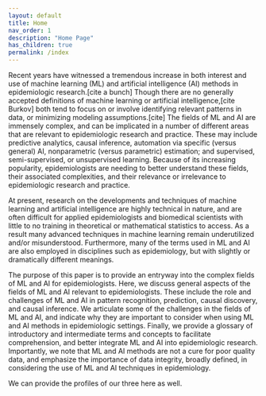 ```yaml
---
layout: default
title: Home
nav_order: 1
description: "Home Page"
has_children: true
permalink: /index
---
```




Recent years have witnessed a tremendous increase in both interest and use of machine learning (ML) and artificial intelligence (AI) methods in epidemiologic research.[cite a bunch]  Though there are no generally accepted definitions of machine learning or artificial intelligence,[cite Burkov] both tend to focus on or involve identifying relevant patterns in data, or minimizing modeling assumptions.[cite] The fields of ML and AI are immensely complex, and can be implicated in a number of different areas that are relevant to epidemiologic research and practice. These may include predictive analytics, causal inference, automation via specific (versus general) AI, nonparametric (versus parametric) estimation; and supervised, semi-supervised, or unsupervised learning. Because of its increasing popularity, epidemiologists are needing to better understand these fields, their associated complexities, and their relevance or irrelevance to epidemiologic research and practice.   

At present, research on the developments and techniques of machine learning and artificial intelligence are highly technical in nature, and are often difficult for applied epidemiologists and biomedical scientists with little to no training in theoretical or mathematical statistics to access. As a result many advanced techniques in machine learning remain underutilized and/or misunderstood. Furthermore, many of the terms used in ML and AI are also employed in disciplines such as epidemiology, but with slightly or dramatically different meanings.   

The purpose of this paper is to provide an entryway into the complex fields of ML and AI for epidemiologists. Here, we discuss general aspects of the fields of ML and AI relevant to epidemiologists. These include the role and challenges of ML and AI in pattern recognition, prediction, causal discovery, and causal inference. We articulate some of the challenges in the fields of ML and AI, and indicate why they are important to consider when using ML and AI methods in epidemiologic settings. Finally, we provide a glossary of introductory and intermediate terms and concepts to facilitate comprehension, and better integrate ML and AI into epidemiologic research. Importantly, we note that ML and AI methods are not a cure for poor quality data, and emphasize the importance of data integrity, broadly defined, in considering the use of ML and AI techniques in epidemiology.  

We can provide the profiles of our three here as well.  
